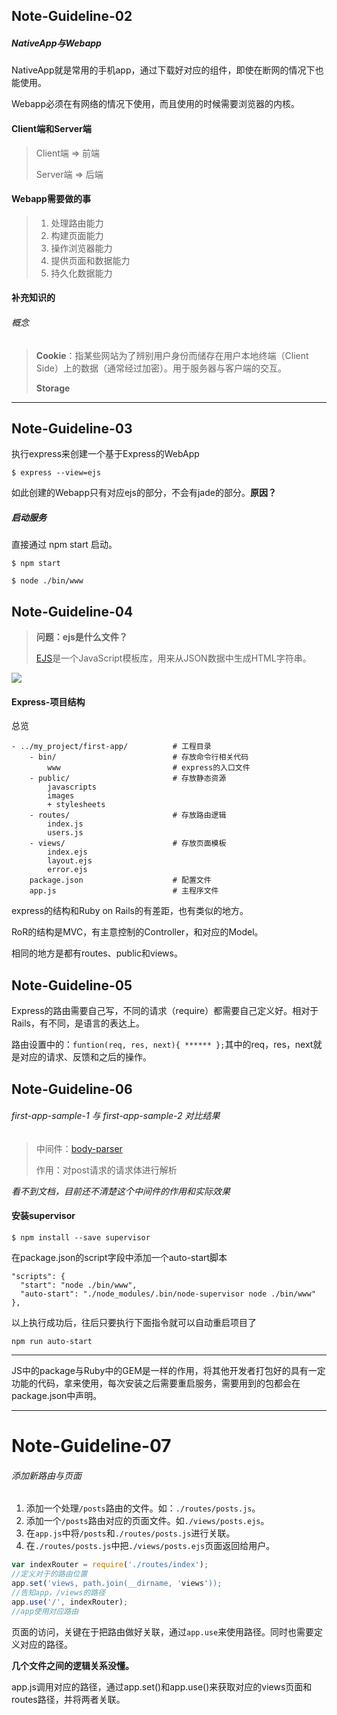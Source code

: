 ## Note-Guideline-02

##### NativeApp与Webapp

NativeApp就是常用的手机app，通过下载好对应的组件，即使在断网的情况下也能使用。

Webapp必须在有网络的情况下使用，而且使用的时候需要浏览器的内核。

#### Client端和Server端

> Client端 => 前端
>
> Server端 => 后端

#### Webapp需要做的事

> 1. 处理路由能力
> 2. 构建页面能力
> 3. 操作浏览器能力
> 4. 提供页面和数据能力
> 5. 持久化数据能力

#### 补充知识的

###### 概念

> **Cookie**：指某些网站为了辨别用户身份而储存在用户本地终端（Client Side）上的数据（通常经过加密）。用于服务器与客户端的交互。
>
> **Storage**

------

## Note-Guideline-03

执行express来创建一个基于Express的WebApp

```
$ express --view=ejs
```

如此创建的Webapp只有对应ejs的部分，不会有jade的部分。**原因？**

##### 启动服务

直接通过 npm start 启动。

```
$ npm start
```

```
$ node ./bin/www
```

## Note-Guideline-04

> **问题：ejs是什么文件？**
>
> [EJS](https://www.cnblogs.com/leolovexx/p/5594371.html)是一个JavaScript模板库，用来从JSON数据中生成HTML字符串。

![](http://pic.w2bc.com/upload/201502/16/201502161049505289.png)

#### Express-项目结构

总览

```
- ../my_project/first-app/          # 工程目录
    - bin/                          # 存放命令行相关代码
        www                         # express的入口文件
    - public/                       # 存放静态资源
        javascripts
        images
        + stylesheets
    - routes/                       # 存放路由逻辑
        index.js
        users.js
    - views/                        # 存放页面模板
        index.ejs
        layout.ejs
        error.ejs
    package.json                    # 配置文件
    app.js                          # 主程序文件
```

express的结构和Ruby on Rails的有差距，也有类似的地方。

RoR的结构是MVC，有主意控制的Controller，和对应的Model。

相同的地方是都有routes、public和views。

## Note-Guideline-05

Express的路由需要自己写，不同的请求（require）都需要自己定义好。相对于Rails，有不同，是语言的表达上。

路由设置中的：`funtion(req, res, next){ ****** };`其中的req，res，next就是对应的请求、反馈和之后的操作。

## Note-Guideline-06

###### first-app-sample-1 与 first-app-sample-2 对比结果

> 中间件：[body-parser](https://github.com/expressjs/body-parser/)
>
> 作用：对post请求的请求体进行解析

*看不到文档，目前还不清楚这个中间件的作用和实际效果*

#### 安装supervisor

```
$ npm install --save supervisor
```

在package.json的script字段中添加一个auto-start脚本

```
"scripts": {
  "start": "node ./bin/www",
  "auto-start": "./node_modules/.bin/node-supervisor node ./bin/www"
},
```

以上执行成功后，往后只要执行下面指令就可以自动重启项目了

```
npm run auto-start
```

---

JS中的package与Ruby中的GEM是一样的作用，将其他开发者打包好的具有一定功能的代码，拿来使用，每次安装之后需要重启服务，需要用到的包都会在package.json中声明。

---

# Note-Guideline-07

###### 添加新路由与页面

1. 添加一个处理`/posts`路由的文件。如：`./routes/posts.js`。
2. 添加一个`/posts`路由对应的页面文件。如`./views/posts.ejs`。
3. 在`app.js`中将`/posts`和`./routes/posts.js`进行关联。
4. 在`./routes/posts.js`中把`./views/posts.ejs`页面返回给用户。

```javascript
var indexRouter = require('./routes/index');
//定义对于的路由位置
app.set('views, path.join(__dirname, 'views'));
//告知app，/views的路径
app.use('/', indexRouter);
//app使用对应路由
```

页面的访问，关键在于把路由做好关联，通过`app.use`来使用路径。同时也需要定义对应的路径。

**几个文件之间的逻辑关系没懂。**

app.js调用对应的路径，通过app.set()和app.use()来获取对应的views页面和routes路径，并将两者关联。